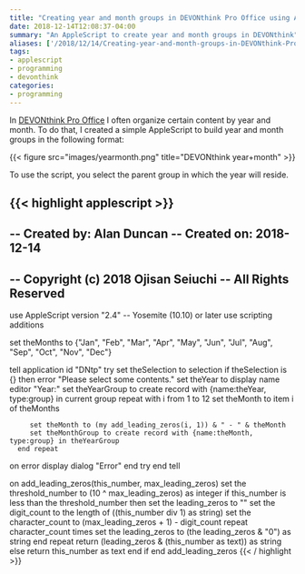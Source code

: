 ```yaml
---
title: "Creating year and month groups in DEVONthink Pro Office using AppleScript"
date: 2018-12-14T12:08:37-04:00
summary: "An AppleScript to create year and month groups in DEVONthink"
aliases: ['/2018/12/14/Creating-year-and-month-groups-in-DEVONthink-Pro-Office-using-AppleScript/']
tags:
- applescript
- programming
- devonthink
categories:
- programming
---
```

In [DEVONthink Pro Office](https://www.devontechnologies.com/apps/devonthink) I often organize certain content by year and month. To do that, I created a simple AppleScript to build year and month groups in the following format:

{{< figure src="images/yearmonth.png" title="DEVONthink year+month" >}}

To use the script, you select the parent group in which the year will reside.

{{< highlight applescript >}}
--
-- Created by: Alan Duncan
-- Created on: 2018-12-14
--
-- Copyright (c) 2018 Ojisan Seiuchi
-- All Rights Reserved
--

use AppleScript version "2.4" -- Yosemite (10.10) or later
use scripting additions

set theMonths to {"Jan", "Feb", "Mar", "Apr", "May", "Jun", "Jul", "Aug", "Sep", "Oct", "Nov", "Dec"}

tell application id "DNtp"
   try
      set theSelection to selection
      if theSelection is {} then error "Please select some contents."
      set theYear to display name editor "Year:"
      set theYearGroup to create record with {name:theYear, type:group} in current group
      repeat with i from 1 to 12
         set theMonth to item i of theMonths

         set theMonth to (my add_leading_zeros(i, 1)) & " - " & theMonth
         set theMonthGroup to create record with {name:theMonth, type:group} in theYearGroup
      end repeat
   on error
      display dialog "Error"
   end try
end tell

on add_leading_zeros(this_number, max_leading_zeros)
   set the threshold_number to (10 ^ max_leading_zeros) as integer
   if this_number is less than the threshold_number then
      set the leading_zeros to ""
      set the digit_count to the length of ((this_number div 1) as string)
      set the character_count to (max_leading_zeros + 1) - digit_count
      repeat character_count times
         set the leading_zeros to (the leading_zeros & "0") as string
      end repeat
      return (leading_zeros & (this_number as text)) as string
   else
      return this_number as text
   end if
end add_leading_zeros
{{< / highlight >}}